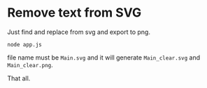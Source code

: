 # Remove text from SVG

Just find and replace from svg and export to png.

```
node app.js
```

file name must be `Main.svg` and it will generate `Main_clear.svg` and `Main_clear.png`.

That all.